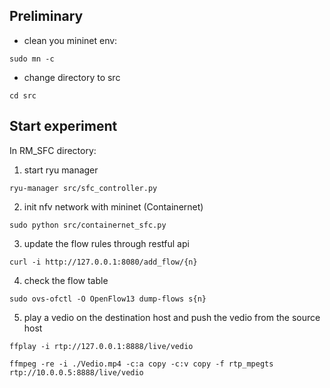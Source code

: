 ## Preliminary
- clean you mininet env:
```
sudo mn -c
```
- change directory to src
```
cd src
```

## Start experiment
In RM_SFC directory:
1. start ryu manager
```
ryu-manager src/sfc_controller.py
```
2. init nfv network with mininet (Containernet)
```
sudo python src/containernet_sfc.py
```
3. update the flow rules through restful api
```shell
curl -i http://127.0.0.1:8080/add_flow/{n}
```
4. check the flow table
```
sudo ovs-ofctl -O OpenFlow13 dump-flows s{n}
```
5. play a vedio on the destination host and push the vedio from the source host

```shell
ffplay -i rtp://127.0.0.1:8888/live/vedio

ffmpeg -re -i ./Vedio.mp4 -c:a copy -c:v copy -f rtp_mpegts rtp://10.0.0.5:8888/live/vedio

```
